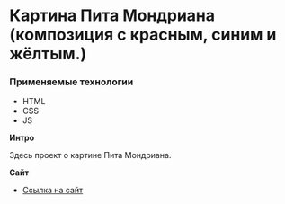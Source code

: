 # Картина Пита Мондриана (композиция с красным, синим и жёлтым.)

### Применяемые технологии
* HTML
* CSS
* JS

**Интро**

Здесь проект о картине Пита Мондриана.

**Сайт**

* [Ссылка на сайт](README.md)


